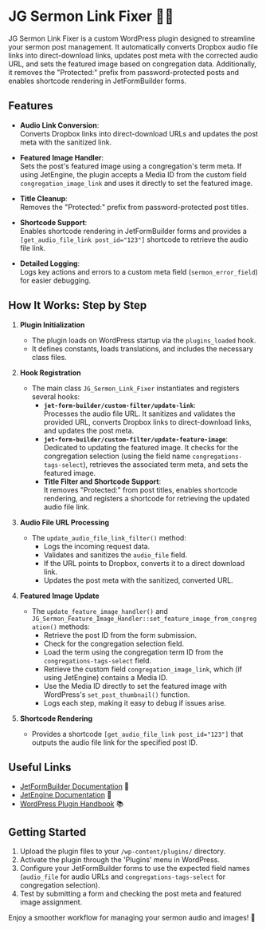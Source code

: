 # JG Sermon Link Fixer 🎤🔧

JG Sermon Link Fixer is a custom WordPress plugin designed to streamline your sermon post management. It automatically converts Dropbox audio file links into direct-download links, updates post meta with the corrected audio URL, and sets the featured image based on congregation data. Additionally, it removes the "Protected:" prefix from password-protected posts and enables shortcode rendering in JetFormBuilder forms.

## Features

- **Audio Link Conversion**:  
  Converts Dropbox links into direct-download URLs and updates the post meta with the sanitized link.

- **Featured Image Handler**:  
  Sets the post's featured image using a congregation's term meta. If using JetEngine, the plugin accepts a Media ID from the custom field `congregation_image_link` and uses it directly to set the featured image.

- **Title Cleanup**:  
  Removes the "Protected:" prefix from password-protected post titles.

- **Shortcode Support**:  
  Enables shortcode rendering in JetFormBuilder forms and provides a `[get_audio_file_link post_id="123"]` shortcode to retrieve the audio file link.

- **Detailed Logging**:  
  Logs key actions and errors to a custom meta field (`sermon_error_field`) for easier debugging.

## How It Works: Step by Step

1. **Plugin Initialization**

   - The plugin loads on WordPress startup via the `plugins_loaded` hook.
   - It defines constants, loads translations, and includes the necessary class files.

2. **Hook Registration**

   - The main class `JG_Sermon_Link_Fixer` instantiates and registers several hooks:
     - **`jet-form-builder/custom-filter/update-link`**:  
       Processes the audio file URL. It sanitizes and validates the provided URL, converts Dropbox links to direct-download links, and updates the post meta.
     - **`jet-form-builder/custom-filter/update-feature-image`**:  
       Dedicated to updating the featured image. It checks for the congregation selection (using the field name `congregations-tags-select`), retrieves the associated term meta, and sets the featured image.
     - **Title Filter and Shortcode Support**:  
       It removes "Protected:" from post titles, enables shortcode rendering, and registers a shortcode for retrieving the updated audio file link.

3. **Audio File URL Processing**
   - The `update_audio_file_link_filter()` method:
     - Logs the incoming request data.
     - Validates and sanitizes the `audio_file` field.
     - If the URL points to Dropbox, converts it to a direct download link.
     - Updates the post meta with the sanitized, converted URL.
4. **Featured Image Update**

   - The `update_feature_image_handler()` and `JG_Sermon_Feature_Image_Handler::set_feature_image_from_congregation()` methods:
     - Retrieve the post ID from the form submission.
     - Check for the congregation selection field.
     - Load the term using the congregation term ID from the `congregations-tags-select` field.
     - Retrieve the custom field `congregation_image_link`, which (if using JetEngine) contains a Media ID.
     - Use the Media ID directly to set the featured image with WordPress's `set_post_thumbnail()` function.
     - Logs each step, making it easy to debug if issues arise.

5. **Shortcode Rendering**
   - Provides a shortcode `[get_audio_file_link post_id="123"]` that outputs the audio file link for the specified post ID.

## Useful Links

- [JetFormBuilder Documentation](https://jetformbuilder.com/docs/) 🚀
- [JetEngine Documentation](https://crocoblock.com/plugins/jetengine/) 📸
- [WordPress Plugin Handbook](https://developer.wordpress.org/plugins/) 📚

## Getting Started

1. Upload the plugin files to your `/wp-content/plugins/` directory.
2. Activate the plugin through the 'Plugins' menu in WordPress.
3. Configure your JetFormBuilder forms to use the expected field names (`audio_file` for audio URLs and `congregations-tags-select` for congregation selection).
4. Test by submitting a form and checking the post meta and featured image assignment.

Enjoy a smoother workflow for managing your sermon audio and images! 🎉
